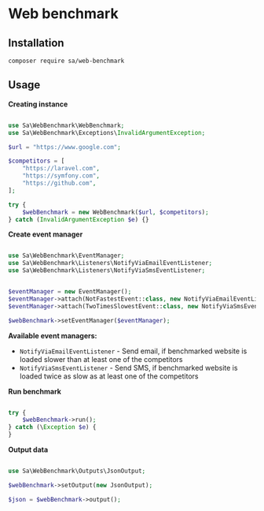 # Web benchmark

## Installation

```composer require sa/web-benchmark```

## Usage

**Creating instance**

```php

use Sa\WebBenchmark\WebBenchmark;
use Sa\WebBenchmark\Exceptions\InvalidArgumentException;

$url = "https://www.google.com";

$competitors = [
    "https://laravel.com",
    "https://symfony.com",
    "https://github.com",
];

try {
    $webBenchmark = new WebBenchmark($url, $competitors);
} catch (InvalidArgumentException $e) {}


```

**Create event manager**

```php

use Sa\WebBenchmark\EventManager;
use Sa\WebBenchmark\Listeners\NotifyViaEmailEventListener;
use Sa\WebBenchmark\Listeners\NotifyViaSmsEventListener;


$eventManager = new EventManager();
$eventManager->attach(NotFastestEvent::class, new NotifyViaEmailEventListener(['email@example.com']));
$eventManager->attach(TwoTimesSlowestEvent::class, new NotifyViaSmsEventListener(['123456789']));

$webBenchmark->setEventManager($eventManager);


```

__Available event managers:__

* ```NotifyViaEmailEventListener``` - Send email, if benchmarked website is loaded slower than at least one of the competitors
* ```NotifyViaSmsEventListener``` - Send SMS, if benchmarked website is loaded twice as slow as at least one of the competitors



**Run benchmark**

```php

try {
    $webBenchmark->run();
} catch (\Exception $e) {
}


```

**Output data**

```php

use Sa\WebBenchmark\Outputs\JsonOutput;

$webBenchmark->setOutput(new JsonOutput);

$json = $webBenchmark->output();

```

